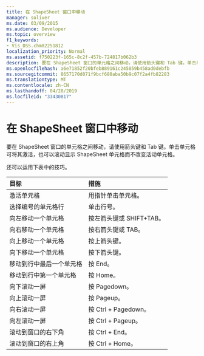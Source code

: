```yaml
---
title: 在 ShapeSheet 窗口中移动
manager: soliver
ms.date: 03/09/2015
ms.audience: Developer
ms.topic: overview
f1_keywords:
- Vis_DSS.chm82251812
localization_priority: Normal
ms.assetid: f750223f-165c-8c2f-457b-724817b062b3
description: 要在 ShapeSheet 窗口的单元格之间移动，请使用箭头键和 Tab 键。单击单元格可将其激活，也可以滚动显示 ShapeSheet 单元格而不改变活动单元格。
ms.openlocfilehash: a6e71852f20bfeb889161c245859b458ad0debfb
ms.sourcegitcommit: 8657170d071f9bcf680aba50b9c07f2a4fb82283
ms.translationtype: MT
ms.contentlocale: zh-CN
ms.lasthandoff: 04/28/2019
ms.locfileid: "33430817"
---
```

# <a name="move-around-a-shapesheet-window"></a>在 ShapeSheet 窗口中移动

要在 ShapeSheet 窗口的单元格之间移动，请使用箭头键和 Tab 键。单击单元格可将其激活，也可以滚动显示 ShapeSheet 单元格而不改变活动单元格。
  
还可以运用下表中的技巧。
  
|**目标**|**措施**|
|:-----|:-----|
| 激活单元格  <br/> | 用指针单击单元格。  <br/> |
| 选择编号的单元格行  <br/> | 单击行号。  <br/> |
| 向左移动一个单元格  <br/> | 按左箭头键或 SHIFT+TAB。  <br/> |
| 向右移动一个单元格  <br/> | 按右箭头键或 TAB。  <br/> |
| 向上移动一个单元格  <br/> | 按上箭头键。  <br/> |
| 向下移动一个单元格  <br/> | 按下箭头键。  <br/> |
| 移动到行中最后一个单元格  <br/> | 按 End。  <br/> |
| 移动到行中第一个单元格  <br/> | 按 Home。  <br/> |
| 向下滚动一屏  <br/> | 按 Pagedown。  <br/> |
| 向上滚动一屏  <br/> | 按 Pageup。  <br/> |
| 向右滚动一屏  <br/> | 按 Ctrl + Pagedown。  <br/> |
| 向左滚动一屏  <br/> | 按 Ctrl + Pageup。  <br/> |
| 滚动到窗口的右下角  <br/> | 按 Ctrl + End。  <br/> |
| 滚动到窗口的右上角  <br/> | 按 Ctrl + Home。  <br/> |
   

